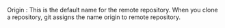 Origin : This is the default name for the remote repository. When you clone a repository, git assigns the name origin to remote repository.